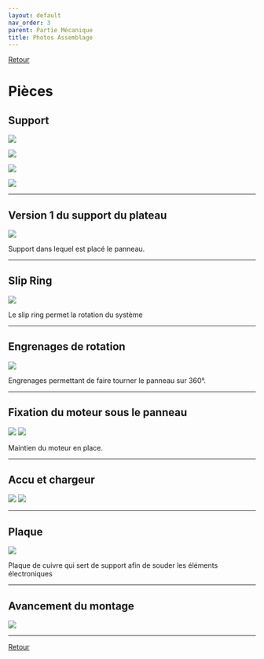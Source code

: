 ```yaml
---
layout: default
nav_order: 3
parent: Partie Mécanique
title: Photos Assemblage
---
```


[Retour](partie_mécanique.md)

# Pièces

## Support

![](../Partie_mécanique/Photo_support.jpg)

![](../Partie_mécanique/Photo_support2.jpg)

![](../Partie_mécanique/Photo_support3.jpg)

![](../Partie_mécanique/Photo_support4.jpg)


---

## Version 1 du support du plateau

![](../Partie_mécanique/Photo_panneausupportV1.jpg)

Support dans lequel est placé le panneau.

---

## Slip Ring

![](../Partie_mécanique/Photo_flipring.jpg)

Le slip ring permet la rotation du système

---

## Engrenages de rotation

![](../Partie_mécanique/Photo_engrenages.jpg)

Engrenages permettant de faire tourner le panneau sur 360°.

---

## Fixation du moteur sous le panneau

![](../Partie_mécanique/Photo_moteur.jpg)
![](../Partie_mécanique/Photo_moteur2.jpg)

Maintien du moteur en place.

---

## Accu et chargeur

![](../Partie_mécanique/Photo_accu.jpg)
![](../Partie_mécanique/Photo_accucharger.jpg)


---

## Plaque

![](../Partie_mécanique/Photo_plaquecuivre.jpg)

Plaque de cuivre qui sert de support afin de souder les éléments électroniques

---

## Avancement du montage

![](../Partie_mécanique/Photo_systememeca1.jpg)

---


[Retour](partie_mécanique.md)  
